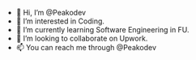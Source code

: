 - 👋 Hi, I’m @Peakodev
- 👀 I’m interested in Coding.
- 🌱 I’m currently learning Software Engineering in FU.
- 💞️ I’m looking to collaborate on Upwork.
- 📫 You can reach me through @Peakodev

<!---
Peakodev/Peakodev is a ✨ special ✨ repository because its `README.md` (this file) appears on your GitHub profile.
You can click the Preview link to take a look at your changes.
--->
